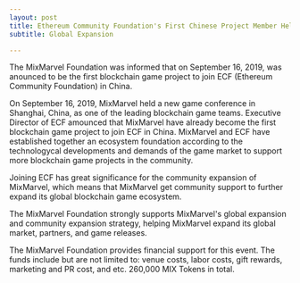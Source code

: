 ```yaml
---
layout: post
title: Ethereum Community Foundation's First Chinese Project Member Held a New Game Conference
subtitle: Global Expansion

---
```


The MixMarvel Foundation was informed that on September 16, 2019, was anounced to be the first blockchain game project to join ECF  (Ethereum Community Foundation) in China. 

On September 16, 2019,  MixMarvel held a new game conference in Shanghai, China, as one of the leading blockchain game teams. Executive Director of ECF  amounced that MixMarvel have already become the first blockchain game project to join ECF in China. MixMarvel and ECF have established together an ecosystem foundation according to the technologycal developments and demands of the game market to support more blockchain game projects in the community. 

Joining ECF has great significance for the community expansion of MixMarvel, which means that MixMarvel get community support to further expand its global blockchain game ecosystem. 

The MixMarvel Foundation strongly supports MixMarvel's global expansion and community expansion strategy, helping MixMarvel expand its global market, partners, and game releases. 

The MixMarvel Foundation provides financial support for this event. The funds include but are not limited to: venue costs, labor costs, gift rewards, marketing and PR cost, and etc. 260,000 MIX Tokens in total. 
